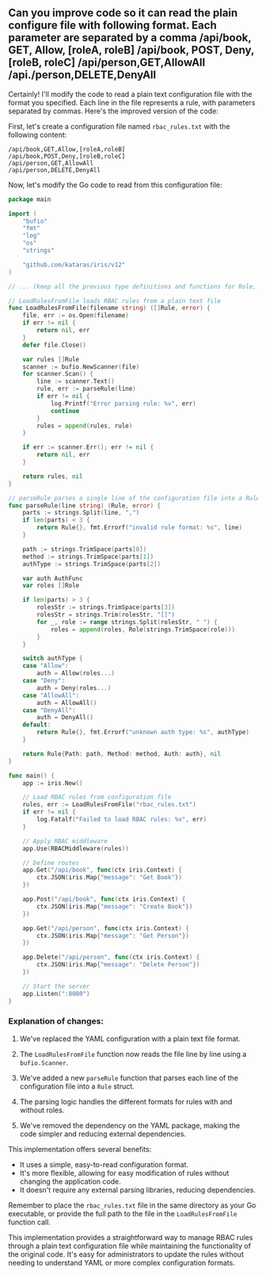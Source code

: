 Can you improve code so it can read the plain configure file with following format. Each parameter are separated by a comma
/api/book, GET, Allow, [roleA, roleB]
/api/book, POST, Deny, [roleB, roleC]
/api/person,GET,AllowAll
/api./person,DELETE,DenyAll
-------------
Certainly! I'll modify the code to read a plain text configuration file with the format you specified. Each line in the file represents a rule, with parameters separated by commas. Here's the improved version of the code:

First, let's create a configuration file named `rbac_rules.txt` with the following content:

```
/api/book,GET,Allow,[roleA,roleB]
/api/book,POST,Deny,[roleB,roleC]
/api/person,GET,AllowAll
/api/person,DELETE,DenyAll
```

Now, let's modify the Go code to read from this configuration file:

```go
package main

import (
	"bufio"
	"fmt"
	"log"
	"os"
	"strings"

	"github.com/kataras/iris/v12"
)

// ... (keep all the previous type definitions and functions for Role, Rule, AuthFunc, User, Allow, Deny, AllowAll, DenyAll, RBACMiddleware, and getUserFromContext)

// LoadRulesFromFile loads RBAC rules from a plain text file
func LoadRulesFromFile(filename string) ([]Rule, error) {
	file, err := os.Open(filename)
	if err != nil {
		return nil, err
	}
	defer file.Close()

	var rules []Rule
	scanner := bufio.NewScanner(file)
	for scanner.Scan() {
		line := scanner.Text()
		rule, err := parseRule(line)
		if err != nil {
			log.Printf("Error parsing rule: %v", err)
			continue
		}
		rules = append(rules, rule)
	}

	if err := scanner.Err(); err != nil {
		return nil, err
	}

	return rules, nil
}

// parseRule parses a single line of the configuration file into a Rule
func parseRule(line string) (Rule, error) {
	parts := strings.Split(line, ",")
	if len(parts) < 3 {
		return Rule{}, fmt.Errorf("invalid rule format: %s", line)
	}

	path := strings.TrimSpace(parts[0])
	method := strings.TrimSpace(parts[1])
	authType := strings.TrimSpace(parts[2])

	var auth AuthFunc
	var roles []Role

	if len(parts) > 3 {
		rolesStr := strings.TrimSpace(parts[3])
		rolesStr = strings.Trim(rolesStr, "[]")
		for _, role := range strings.Split(rolesStr, " ") {
			roles = append(roles, Role(strings.TrimSpace(role)))
		}
	}

	switch authType {
	case "Allow":
		auth = Allow(roles...)
	case "Deny":
		auth = Deny(roles...)
	case "AllowAll":
		auth = AllowAll()
	case "DenyAll":
		auth = DenyAll()
	default:
		return Rule{}, fmt.Errorf("unknown auth type: %s", authType)
	}

	return Rule{Path: path, Method: method, Auth: auth}, nil
}

func main() {
	app := iris.New()

	// Load RBAC rules from configuration file
	rules, err := LoadRulesFromFile("rbac_rules.txt")
	if err != nil {
		log.Fatalf("Failed to load RBAC rules: %v", err)
	}

	// Apply RBAC middleware
	app.Use(RBACMiddleware(rules))

	// Define routes
	app.Get("/api/book", func(ctx iris.Context) {
		ctx.JSON(iris.Map{"message": "Get Book"})
	})

	app.Post("/api/book", func(ctx iris.Context) {
		ctx.JSON(iris.Map{"message": "Create Book"})
	})

	app.Get("/api/person", func(ctx iris.Context) {
		ctx.JSON(iris.Map{"message": "Get Person"})
	})

	app.Delete("/api/person", func(ctx iris.Context) {
		ctx.JSON(iris.Map{"message": "Delete Person"})
	})

	// Start the server
	app.Listen(":8080")
}
```

### Explanation of changes:

1. We've replaced the YAML configuration with a plain text file format.

2. The `LoadRulesFromFile` function now reads the file line by line using a `bufio.Scanner`.

3. We've added a new `parseRule` function that parses each line of the configuration file into a `Rule` struct.

4. The parsing logic handles the different formats for rules with and without roles.

5. We've removed the dependency on the YAML package, making the code simpler and reducing external dependencies.

This implementation offers several benefits:

- It uses a simple, easy-to-read configuration format.
- It's more flexible, allowing for easy modification of rules without changing the application code.
- It doesn't require any external parsing libraries, reducing dependencies.

Remember to place the `rbac_rules.txt` file in the same directory as your Go executable, or provide the full path to the file in the `LoadRulesFromFile` function call.

This implementation provides a straightforward way to manage RBAC rules through a plain text configuration file while maintaining the functionality of the original code. It's easy for administrators to update the rules without needing to understand YAML or more complex configuration formats.
